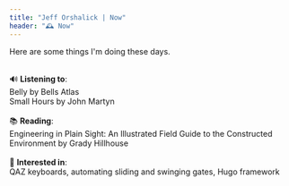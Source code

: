 ```yaml
---
title: "Jeff Orshalick | Now"
header: "🕰️ Now"
---
```

Here are some things I'm doing these days.

\
🔊 **Listening to**:\
Belly by Bells Atlas\
Small Hours by John Martyn\
\
📚 **Reading**:\
Engineering in Plain Sight: An Illustrated Field Guide to the Constructed Environment by Grady Hillhouse\
\
🧠 **Interested in**:\
QAZ keyboards, automating sliding and swinging gates, Hugo framework